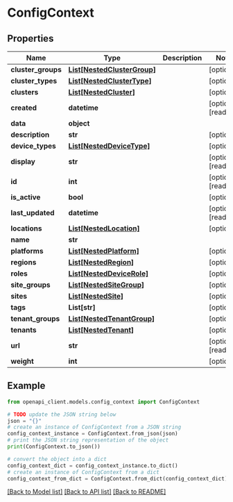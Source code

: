 # ConfigContext


## Properties

Name | Type | Description | Notes
------------ | ------------- | ------------- | -------------
**cluster_groups** | [**List[NestedClusterGroup]**](NestedClusterGroup.md) |  | [optional] 
**cluster_types** | [**List[NestedClusterType]**](NestedClusterType.md) |  | [optional] 
**clusters** | [**List[NestedCluster]**](NestedCluster.md) |  | [optional] 
**created** | **datetime** |  | [optional] [readonly] 
**data** | **object** |  | 
**description** | **str** |  | [optional] 
**device_types** | [**List[NestedDeviceType]**](NestedDeviceType.md) |  | [optional] 
**display** | **str** |  | [optional] [readonly] 
**id** | **int** |  | [optional] [readonly] 
**is_active** | **bool** |  | [optional] 
**last_updated** | **datetime** |  | [optional] [readonly] 
**locations** | [**List[NestedLocation]**](NestedLocation.md) |  | [optional] 
**name** | **str** |  | 
**platforms** | [**List[NestedPlatform]**](NestedPlatform.md) |  | [optional] 
**regions** | [**List[NestedRegion]**](NestedRegion.md) |  | [optional] 
**roles** | [**List[NestedDeviceRole]**](NestedDeviceRole.md) |  | [optional] 
**site_groups** | [**List[NestedSiteGroup]**](NestedSiteGroup.md) |  | [optional] 
**sites** | [**List[NestedSite]**](NestedSite.md) |  | [optional] 
**tags** | **List[str]** |  | [optional] 
**tenant_groups** | [**List[NestedTenantGroup]**](NestedTenantGroup.md) |  | [optional] 
**tenants** | [**List[NestedTenant]**](NestedTenant.md) |  | [optional] 
**url** | **str** |  | [optional] [readonly] 
**weight** | **int** |  | [optional] 

## Example

```python
from openapi_client.models.config_context import ConfigContext

# TODO update the JSON string below
json = "{}"
# create an instance of ConfigContext from a JSON string
config_context_instance = ConfigContext.from_json(json)
# print the JSON string representation of the object
print(ConfigContext.to_json())

# convert the object into a dict
config_context_dict = config_context_instance.to_dict()
# create an instance of ConfigContext from a dict
config_context_from_dict = ConfigContext.from_dict(config_context_dict)
```
[[Back to Model list]](../README.md#documentation-for-models) [[Back to API list]](../README.md#documentation-for-api-endpoints) [[Back to README]](../README.md)


